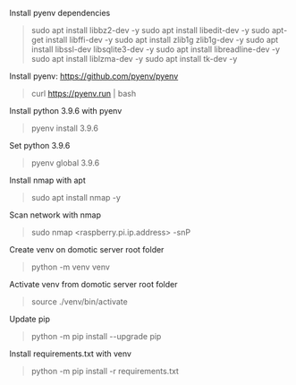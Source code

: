 Install pyenv dependencies
> sudo apt install libbz2-dev -y
> sudo apt install libedit-dev -y
> sudo apt-get install libffi-dev -y
> sudo apt install zlib1g zlib1g-dev -y
> sudo apt install libssl-dev libsqlite3-dev -y
> sudo apt install libreadline-dev -y
> sudo apt install liblzma-dev -y
> sudo apt install tk-dev -y

Install pyenv: https://github.com/pyenv/pyenv
> curl https://pyenv.run | bash

Install python 3.9.6 with pyenv
> pyenv install 3.9.6

Set python 3.9.6
> pyenv global 3.9.6

Install nmap with apt
> sudo apt install nmap -y

Scan network with nmap
> sudo nmap <raspberry.pi.ip.address> -snP

Create venv on domotic server root folder
> python -m venv venv

Activate venv from domotic server root folder
>  source ./venv/bin/activate

Update pip
> python -m pip install --upgrade pip

Install requirements.txt with venv 
> python -m pip install -r requirements.txt
